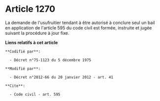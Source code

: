 # Article 1270

La demande de l'usufruitier tendant à être autorisé à conclure seul un bail en application de l'article 595 du code civil est
formée, instruite et jugée suivant la procédure à jour fixe.

**Liens relatifs à cet article**

	**Codifié par**:

	  - Décret n°75-1123 du 5 décembre 1975

	**Modifié par**:

	  - Décret n°2012-66 du 20 janvier 2012 - art. 41

	**Cite**:

	  - Code civil - art. 595
